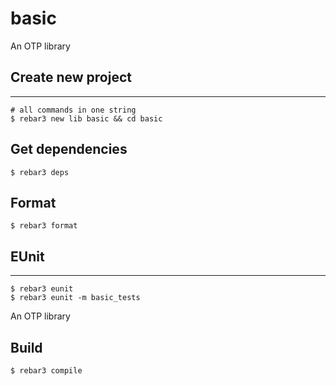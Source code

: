 basic
=====

An OTP library
## Create new project

----	
	
	# all commands in one string
	$ rebar3 new lib basic && cd basic
	
## Get dependencies
	$ rebar3 deps	

## Format
	$ rebar3 format
	
## EUnit
-----
	$ rebar3 eunit
	$ rebar3 eunit -m basic_tests

An OTP library

Build
-----

    $ rebar3 compile
